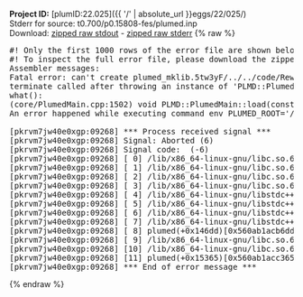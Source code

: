 **Project ID:** [plumID:22.025]({{ '/' | absolute_url }}eggs/22/025/)  
Stderr for source:  t0.700/p0.15808-fes/plumed.inp   
Download: [zipped raw stdout](plumed.inp.plumed.stdout.txt.zip) - [zipped raw stderr](plumed.inp.plumed.stderr.txt.zip) 
{% raw %}
<pre>
#! Only the first 1000 rows of the error file are shown below
#! To inspect the full error file, please download the zipped raw stderr file above
Assembler messages:
Fatal error: can't create plumed_mklib.5tw3yF/../../code/ReweightGeomFES.o: No such file or directory
terminate called after throwing an instance of 'PLMD::Plumed::ExceptionError'
what():
(core/PlumedMain.cpp:1502) void PLMD::PlumedMain::load(const std::string&)
An error happened while executing command env PLUMED_ROOT='/home/runner/opt/lib/plumed' PLUMED_VERSION='2.10.0' PLUMED_HTMLDIR='/home/runner/opt/share/doc/plumed' PLUMED_INCLUDEDIR='/home/runner/opt/include' PLUMED_PROGRAM_NAME='plumed' PLUMED_IS_INSTALLED='yes' "/home/runner/opt/lib/plumed"/scripts/mklib.sh -n -o ./../../code/ReweightGeomFES.2.10.0.so ../../code/ReweightGeomFES.cpp

[pkrvm7jw40e0xgp:09268] *** Process received signal ***
[pkrvm7jw40e0xgp:09268] Signal: Aborted (6)
[pkrvm7jw40e0xgp:09268] Signal code:  (-6)
[pkrvm7jw40e0xgp:09268] [ 0] /lib/x86_64-linux-gnu/libc.so.6(+0x45330)[0x7fbee8845330]
[pkrvm7jw40e0xgp:09268] [ 1] /lib/x86_64-linux-gnu/libc.so.6(pthread_kill+0x11c)[0x7fbee889eb2c]
[pkrvm7jw40e0xgp:09268] [ 2] /lib/x86_64-linux-gnu/libc.so.6(gsignal+0x1e)[0x7fbee884527e]
[pkrvm7jw40e0xgp:09268] [ 3] /lib/x86_64-linux-gnu/libc.so.6(abort+0xdf)[0x7fbee88288ff]
[pkrvm7jw40e0xgp:09268] [ 4] /lib/x86_64-linux-gnu/libstdc++.so.6(+0xa5ff5)[0x7fbee8ca5ff5]
[pkrvm7jw40e0xgp:09268] [ 5] /lib/x86_64-linux-gnu/libstdc++.so.6(+0xbb0da)[0x7fbee8cbb0da]
[pkrvm7jw40e0xgp:09268] [ 6] /lib/x86_64-linux-gnu/libstdc++.so.6(_ZSt10unexpectedv+0x0)[0x7fbee8ca5a55]
[pkrvm7jw40e0xgp:09268] [ 7] /lib/x86_64-linux-gnu/libstdc++.so.6(+0xa5a6f)[0x7fbee8ca5a6f]
[pkrvm7jw40e0xgp:09268] [ 8] plumed(+0x146dd)[0x560ab1acb6dd]
[pkrvm7jw40e0xgp:09268] [ 9] /lib/x86_64-linux-gnu/libc.so.6(+0x2a1ca)[0x7fbee882a1ca]
[pkrvm7jw40e0xgp:09268] [10] /lib/x86_64-linux-gnu/libc.so.6(__libc_start_main+0x8b)[0x7fbee882a28b]
[pkrvm7jw40e0xgp:09268] [11] plumed(+0x15365)[0x560ab1acc365]
[pkrvm7jw40e0xgp:09268] *** End of error message ***
</pre>
{% endraw %}
